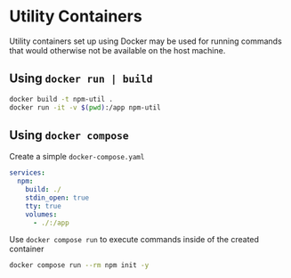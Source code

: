 # Utility Containers

Utility containers set up using Docker may be used for running commands that would 
otherwise not be available on the host machine.


## Using `docker run | build`

```bash
docker build -t npm-util .
docker run -it -v $(pwd):/app npm-util
```

## Using `docker compose`

Create a simple `docker-compose.yaml`

```yaml
services:
  npm:
    build: ./
    stdin_open: true
    tty: true
    volumes:
      - ./:/app
```

Use `docker compose run` to execute commands inside of the created container

```bash
docker compose run --rm npm init -y
```

